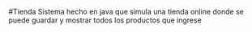 #Tienda
Sistema hecho en java que simula una tienda online donde se puede  guardar y mostrar todos los productos que ingrese
